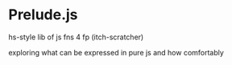 # Prelude.js


hs-style lib of js fns 4 fp (itch-scratcher)

exploring what can be expressed in pure js and how comfortably
